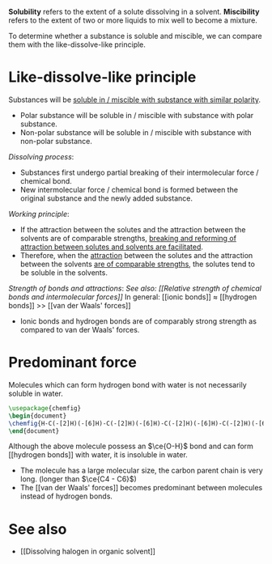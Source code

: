 **Solubility** refers to the extent of a solute dissolving in a solvent. **Miscibility** refers to the extent of two or more liquids to mix well to become a mixture.

To determine whether a substance is soluble and miscible, we can compare them with the <span class="hi-blue">like-dissolve-like principle</span>.

# Like-dissolve-like principle
Substances will be <u>soluble in / miscible with substance with similar polarity</u>.
- Polar substance will be soluble in / miscible with substance with polar substance.
- Non-polar substance will be soluble in / miscible with substance with non-polar substance.

*Dissolving process*:
- Substances first undergo partial breaking of their intermolecular force / chemical bond.
- New intermolecular force / chemical bond is formed between the original substance and the newly added substance.

*Working principle*:
- If the attraction between the solutes and the attraction between the solvents are of comparable strengths, <u>breaking and reforming of attraction between solutes and solvents are facilitated</u>.
- Therefore, when the <u>attraction</u> between the solutes and the attraction between the solvents <u>are of comparable strengths</u>, the solutes tend to be soluble in the solvents.

*Strength of bonds and attractions*:
*See also: [[Relative strength of chemical bonds and intermolecular forces]]*
In general: [[ionic bonds]] ≈ [[hydrogen bonds]] >> [[van der Waals' forces]]
- Ionic bonds and hydrogen bonds are of comparably strong strength as compared to van der Waals' forces.

# Predominant force
Molecules which can form hydrogen bond with water is not necessarily soluble in water.

```tikz
\usepackage{chemfig}
\begin{document}
\chemfig{H-C(-[2]H)(-[6]H)-C(-[2]H)(-[6]H)-C(-[2]H)(-[6]H)-C(-[2]H)(-[6]H)-C(-[2]H)(-[6]H)-C(-[2]H)(-[6]H)-C(-[2]H)(-[6]H)-C(-[2]H)(-[6]H)-C(-[2]H)(-[6]H)-C(-[2]H)(-[6]H)-\underline{OH}}
\end{document}
```

Although the above molecule possess an $\ce{O-H}$ bond and can form [[hydrogen bonds]] with water, it is insoluble in water.
- The molecule has a large molecular size, the carbon parent chain is very long.
  (longer than $\ce{C4 - C6}$)
- The [[van der Waals' forces]] becomes predominant between molecules instead of hydrogen bonds.

# See also
- [[Dissolving halogen in organic solvent]]
